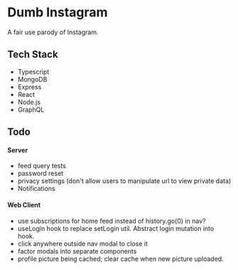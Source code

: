 # Dumb Instagram

A fair use parody of Instagram.

## Tech Stack

- Typescript
- MongoDB
- Express
- React
- Node.js
- GraphQL

## Todo

#### Server

- feed query tests
- password reset
- privacy settings (don't allow users to manipulate url to view private data)
- Notifications

#### Web Client

- use subscriptions for home feed instead of history.go(0) in nav?
- useLogin hook to replace setLogin util. Abstract login mutation into hook.
- click anywhere outside nav modal to close it
- factor modals into separate components
- profile picture being cached; clear cache when new picture uploaded.
